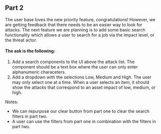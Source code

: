 ## Part 2

The user base loves the new priority feature, congratulations! However, we are getting feedback that there needs to be an easier way to look for attacks. The next feature we are planning is to add some basic search functionality which allows a user to search for a job via the impact level, or the threat actor.

#### The ask is the following:

1. Add a search components to the UI above the attack list. The component should be a text box where the user can only enter alphanumeric characeters.
2. Add a dropdown with the selections Low, Medium and High. The user may only select one at a time. When a user selects an item, it should show the attacks that correspond to an asset impact of low, medium, or high.

Notes:

- We can repurpose our clear button from part one to clear the search filters in part two.
- A user can use the filters from part one in combination with the filters in part two.
